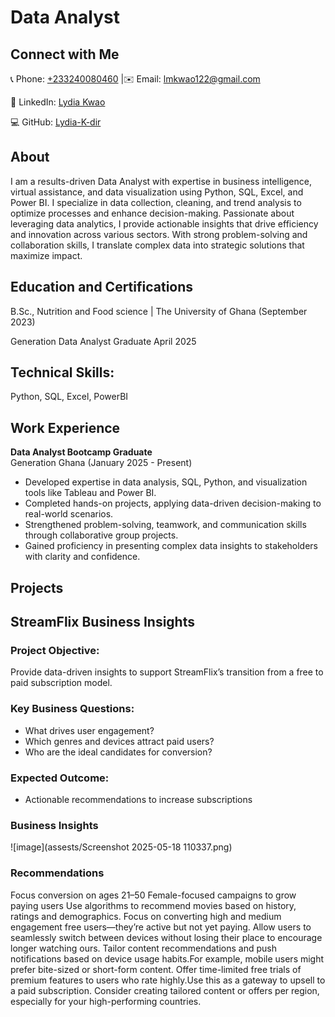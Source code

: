 # Data Analyst

## Connect with Me

📞 Phone: [+233240080460](tel:+233240080460)  |✉️ Email: [lmkwao122@gmail.com](mailto:lmkwao122@gmail.com)  

🔗 LinkedIn: [Lydia Kwao](https://www.linkedin.com/in/lydia-kwao112/)  

💻 GitHub: [Lydia-K-dir](https://github.com/Lydia-K-dir)

## About
I am a results-driven Data Analyst with expertise in business intelligence, virtual assistance, and data visualization using Python, SQL, Excel, and Power BI. I specialize in data collection, cleaning, and trend analysis to optimize processes and enhance decision-making. Passionate about leveraging data analytics, I provide actionable insights that drive efficiency and innovation across various sectors. With strong problem-solving and collaboration skills, I translate complex data into strategic solutions that maximize impact.

## Education and Certifications
B.Sc., Nutrition and Food science | The University of Ghana (September 2023)

Generation Data Analyst Graduate April 2025

## Technical Skills: 
Python, SQL, Excel, PowerBI

## Work Experience
**Data Analyst Bootcamp Graduate**  
Generation Ghana (January 2025 - Present) 

- Developed expertise in data analysis, SQL, Python, and visualization tools like Tableau and Power BI.  
- Completed hands-on projects, applying data-driven decision-making to real-world scenarios.  
- Strengthened problem-solving, teamwork, and communication skills through collaborative group projects.  
- Gained proficiency in presenting complex data insights to stakeholders with clarity and confidence.  

## Projects
## StreamFlix Business Insights

### Project Objective:
Provide data-driven insights to support StreamFlix’s transition from a free to paid subscription model.

### Key Business Questions:
- What drives user engagement?
- Which genres and devices attract paid users?
- Who are the ideal candidates for conversion?

### Expected Outcome:
- Actionable recommendations to increase subscriptions

### Business Insights

![image](assests/Screenshot 2025-05-18 110337.png)

### Recommendations
Focus conversion on ages 21–50 
Female-focused campaigns to grow paying users
Use algorithms to recommend movies based on history, ratings and demographics.
Focus on converting high and medium engagement free users—they’re active but not yet paying.
Allow users to seamlessly switch between devices without losing their place to encourage longer watching ours.
Tailor content recommendations and push notifications based on device usage habits.For example, mobile users might prefer bite-sized or short-form content.
Offer time-limited free trials of premium features to users who rate highly.Use this as a gateway to upsell to a paid subscription.
Consider creating tailored content or offers per region, especially for your high-performing countries.














